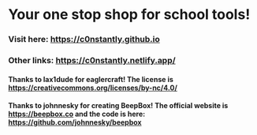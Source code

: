 # Your one stop shop for school tools!
### Visit here: https://c0nstantly.github.io
### Other links: https://c0nstantly.netlify.app/

#### Thanks to lax1dude for eaglercraft! The license is https://creativecommons.org/licenses/by-nc/4.0/
#### Thanks to johnnesky for creating BeepBox! The official website is https://beepbox.co and the code is here: https://github.com/johnnesky/beepbox
